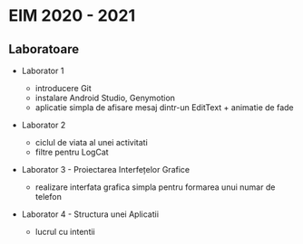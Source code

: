 # EIM 2020 - 2021

## Laboratoare
* Laborator 1
  * introducere Git
  * instalare Android Studio, Genymotion
  * aplicatie simpla de afisare mesaj dintr-un EditText + animatie de fade

* Laborator 2
  * ciclul de viata al unei activitati
  * filtre pentru LogCat
  
* Laborator 3 - Proiectarea Interfețelor Grafice
  * realizare interfata grafica simpla pentru formarea unui numar de telefon
    
* Laborator 4 - Structura unei Aplicatii
  * lucrul cu intentii
